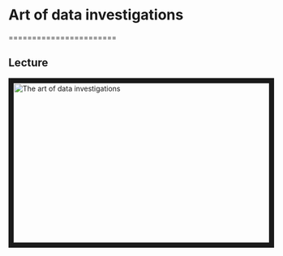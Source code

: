 # Art of data investigations
=======================

## Lecture

<a href="https://www.youtube.com/watch?v=_6VmV5NKrR" target="_blank">
 <img src="../thumbnails/the-art-of-data-investigations.jpeg" alt="The art of data investigations" width="560" height="315" border="10" />
</a>